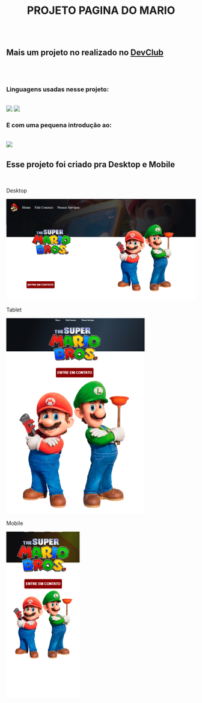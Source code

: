 <h1 align="center">PROJETO PAGINA DO MARIO</h1>
<br>
<br>
<h2>Mais um projeto no realizado no <a href="www.devclub.com.br/devclub">DevClub</a></h2> 
<br>
<br>
<h3>Linguagens usadas nesse projeto:</h3>
<br>
<img src="https://img.shields.io/badge/HTML-239120?style=for-the-badge&logo=html5&logoColor=white"/>
<img src="https://img.shields.io/badge/CSS3-1572B6?style=for-the-badge&logo=css3&logoColor=white"/>
<h3>E com uma pequena introdução ao:</h3> 
<br>
<img src="https://img.shields.io/badge/JavaScript-323330?style=for-the-badge&logo=javascript&logoColor=F7DF1E"/>

<h2>Esse projeto foi criado pra Desktop e Mobile </h2>
<br>
<p>Desktop</p>
<img src="https://github.com/jboaraocwb/projeto-mario/blob/master/img/Desktop.png?raw=true"/>
<p>Tablet</p>
<img src="https://github.com/jboaraocwb/projeto-mario/blob/master/img/Tablet.png?raw=true"/>
<p>Mobile</p>
<img src="https://github.com/jboaraocwb/projeto-mario/blob/master/img/mobile.png?raw=true"/>
